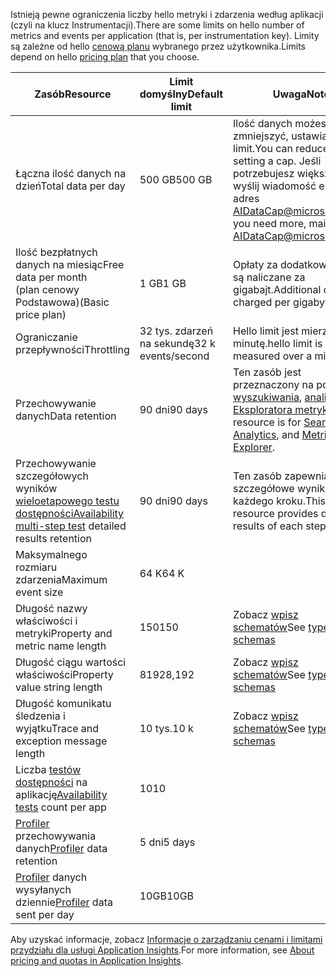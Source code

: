 <span data-ttu-id="b2419-101">Istnieją pewne ograniczenia liczby hello metryki i zdarzenia według aplikacji (czyli na klucz Instrumentacji).</span><span class="sxs-lookup"><span data-stu-id="b2419-101">There are some limits on hello number of metrics and events per application (that is, per instrumentation key).</span></span> <span data-ttu-id="b2419-102">Limity są zależne od hello [cenową planu](https://azure.microsoft.com/pricing/details/application-insights/) wybranego przez użytkownika.</span><span class="sxs-lookup"><span data-stu-id="b2419-102">Limits depend on hello [pricing plan](https://azure.microsoft.com/pricing/details/application-insights/) that you choose.</span></span>

| <span data-ttu-id="b2419-103">**Zasób**</span><span class="sxs-lookup"><span data-stu-id="b2419-103">**Resource**</span></span> | <span data-ttu-id="b2419-104">**Limit domyślny**</span><span class="sxs-lookup"><span data-stu-id="b2419-104">**Default limit**</span></span> | <span data-ttu-id="b2419-105">**Uwaga**</span><span class="sxs-lookup"><span data-stu-id="b2419-105">**Note**</span></span>
| --- | --- | --- |
| <span data-ttu-id="b2419-106">Łączna ilość danych na dzień</span><span class="sxs-lookup"><span data-stu-id="b2419-106">Total data per day</span></span> | <span data-ttu-id="b2419-107">500 GB</span><span class="sxs-lookup"><span data-stu-id="b2419-107">500 GB</span></span> | <span data-ttu-id="b2419-108">Ilość danych możesz zmniejszyć, ustawiając limit.</span><span class="sxs-lookup"><span data-stu-id="b2419-108">You can reduce data by setting a cap.</span></span> <span data-ttu-id="b2419-109">Jeśli potrzebujesz większej ilości, wyślij wiadomość e-mail na adres AIDataCap@microsoft.com.</span><span class="sxs-lookup"><span data-stu-id="b2419-109">If you need more, mail AIDataCap@microsoft.com.</span></span>
| <span data-ttu-id="b2419-110">Ilość bezpłatnych danych na miesiąc</span><span class="sxs-lookup"><span data-stu-id="b2419-110">Free data per month</span></span><br/> <span data-ttu-id="b2419-111">(plan cenowy Podstawowa)</span><span class="sxs-lookup"><span data-stu-id="b2419-111">(Basic price plan)</span></span> | <span data-ttu-id="b2419-112">1 GB</span><span class="sxs-lookup"><span data-stu-id="b2419-112">1 GB</span></span> | <span data-ttu-id="b2419-113">Opłaty za dodatkowe dane są naliczane za gigabajt.</span><span class="sxs-lookup"><span data-stu-id="b2419-113">Additional data is charged per gigabyte.</span></span>
| <span data-ttu-id="b2419-114">Ograniczanie przepływności</span><span class="sxs-lookup"><span data-stu-id="b2419-114">Throttling</span></span> | <span data-ttu-id="b2419-115">32 tys. zdarzeń na sekundę</span><span class="sxs-lookup"><span data-stu-id="b2419-115">32 k events/second</span></span> | <span data-ttu-id="b2419-116">Hello limit jest mierzony na minutę.</span><span class="sxs-lookup"><span data-stu-id="b2419-116">hello limit is measured over a minute.</span></span>
| <span data-ttu-id="b2419-117">Przechowywanie danych</span><span class="sxs-lookup"><span data-stu-id="b2419-117">Data retention</span></span> | <span data-ttu-id="b2419-118">90 dni</span><span class="sxs-lookup"><span data-stu-id="b2419-118">90 days</span></span> | <span data-ttu-id="b2419-119">Ten zasób jest przeznaczony na potrzeby [wyszukiwania](../articles/application-insights/app-insights-diagnostic-search.md), [analizy](../articles/application-insights/app-insights-analytics.md) i [Eksploratora metryk](../articles/application-insights/app-insights-metrics-explorer.md).</span><span class="sxs-lookup"><span data-stu-id="b2419-119">This resource is for [Search](../articles/application-insights/app-insights-diagnostic-search.md), [Analytics](../articles/application-insights/app-insights-analytics.md), and [Metrics Explorer](../articles/application-insights/app-insights-metrics-explorer.md).</span></span>
| <span data-ttu-id="b2419-120">Przechowywanie szczegółowych wyników [wieloetapowego testu dostępności](../articles/application-insights/app-insights-monitor-web-app-availability.md#multi-step-web-tests)</span><span class="sxs-lookup"><span data-stu-id="b2419-120">[Availability multi-step test](../articles/application-insights/app-insights-monitor-web-app-availability.md#multi-step-web-tests) detailed results retention</span></span> | <span data-ttu-id="b2419-121">90 dni</span><span class="sxs-lookup"><span data-stu-id="b2419-121">90 days</span></span> | <span data-ttu-id="b2419-122">Ten zasób zapewnia szczegółowe wyniki każdego kroku.</span><span class="sxs-lookup"><span data-stu-id="b2419-122">This resource provides detailed results of each step.</span></span>
| <span data-ttu-id="b2419-123">Maksymalnego rozmiaru zdarzenia</span><span class="sxs-lookup"><span data-stu-id="b2419-123">Maximum event size</span></span> | <span data-ttu-id="b2419-124">64 K</span><span class="sxs-lookup"><span data-stu-id="b2419-124">64 K</span></span> | 
| <span data-ttu-id="b2419-125">Długość nazwy właściwości i metryki</span><span class="sxs-lookup"><span data-stu-id="b2419-125">Property and metric name length</span></span> | <span data-ttu-id="b2419-126">150</span><span class="sxs-lookup"><span data-stu-id="b2419-126">150</span></span> | <span data-ttu-id="b2419-127">Zobacz [wpisz schematów](https://github.com/Microsoft/ApplicationInsights-Home/blob/master/EndpointSpecs/Schemas/Docs/)</span><span class="sxs-lookup"><span data-stu-id="b2419-127">See [type schemas](https://github.com/Microsoft/ApplicationInsights-Home/blob/master/EndpointSpecs/Schemas/Docs/)</span></span>
| <span data-ttu-id="b2419-128">Długość ciągu wartości właściwości</span><span class="sxs-lookup"><span data-stu-id="b2419-128">Property value string length</span></span> | <span data-ttu-id="b2419-129">8192</span><span class="sxs-lookup"><span data-stu-id="b2419-129">8,192</span></span> | <span data-ttu-id="b2419-130">Zobacz [wpisz schematów](https://github.com/Microsoft/ApplicationInsights-Home/blob/master/EndpointSpecs/Schemas/Docs/)</span><span class="sxs-lookup"><span data-stu-id="b2419-130">See [type schemas](https://github.com/Microsoft/ApplicationInsights-Home/blob/master/EndpointSpecs/Schemas/Docs/)</span></span>
| <span data-ttu-id="b2419-131">Długość komunikatu śledzenia i wyjątku</span><span class="sxs-lookup"><span data-stu-id="b2419-131">Trace and exception message length</span></span> | <span data-ttu-id="b2419-132">10 tys.</span><span class="sxs-lookup"><span data-stu-id="b2419-132">10 k</span></span> | <span data-ttu-id="b2419-133">Zobacz [wpisz schematów](https://github.com/Microsoft/ApplicationInsights-Home/blob/master/EndpointSpecs/Schemas/Docs/)</span><span class="sxs-lookup"><span data-stu-id="b2419-133">See [type schemas](https://github.com/Microsoft/ApplicationInsights-Home/blob/master/EndpointSpecs/Schemas/Docs/)</span></span>
| <span data-ttu-id="b2419-134">Liczba [testów dostępności](../articles/application-insights/app-insights-monitor-web-app-availability.md) na aplikację</span><span class="sxs-lookup"><span data-stu-id="b2419-134">[Availability tests](../articles/application-insights/app-insights-monitor-web-app-availability.md) count per app</span></span>  | <span data-ttu-id="b2419-135">10</span><span class="sxs-lookup"><span data-stu-id="b2419-135">10</span></span> |
| <span data-ttu-id="b2419-136">[Profiler](../articles/application-insights/app-insights-profiler.md) przechowywania danych</span><span class="sxs-lookup"><span data-stu-id="b2419-136">[Profiler](../articles/application-insights/app-insights-profiler.md) data retention</span></span> | <span data-ttu-id="b2419-137">5 dni</span><span class="sxs-lookup"><span data-stu-id="b2419-137">5 days</span></span> |
| <span data-ttu-id="b2419-138">[Profiler](../articles/application-insights/app-insights-profiler.md) danych wysyłanych dziennie</span><span class="sxs-lookup"><span data-stu-id="b2419-138">[Profiler](../articles/application-insights/app-insights-profiler.md) data sent per day</span></span> | <span data-ttu-id="b2419-139">10GB</span><span class="sxs-lookup"><span data-stu-id="b2419-139">10GB</span></span> |

<span data-ttu-id="b2419-140">Aby uzyskać informacje, zobacz [Informacje o zarządzaniu cenami i limitami przydziału dla usługi Application Insights](../articles/application-insights/app-insights-pricing.md).</span><span class="sxs-lookup"><span data-stu-id="b2419-140">For more information, see [About pricing and quotas in Application Insights](../articles/application-insights/app-insights-pricing.md).</span></span>

